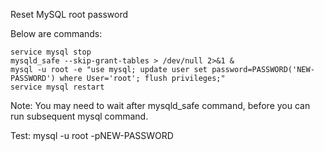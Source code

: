 Reset MySQL root password

Below are commands:
```
service mysql stop
mysqld_safe --skip-grant-tables > /dev/null 2>&1 &  
mysql -u root -e "use mysql; update user set password=PASSWORD('NEW-PASSWORD') where User='root'; flush privileges;"
service mysql restart
```

Note: You may need to wait after mysqld_safe command, before you can run subsequent mysql command.

Test:
mysql -u root -pNEW-PASSWORD
